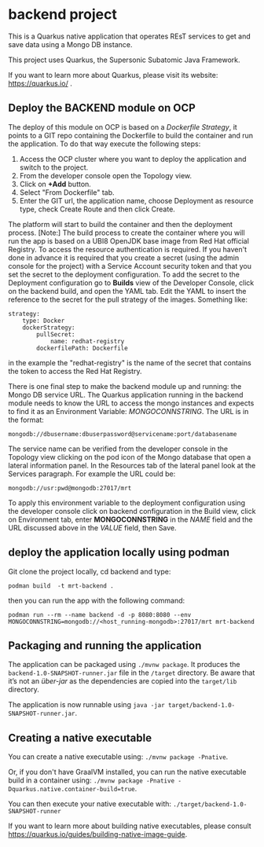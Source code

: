 # backend project

This is a Quarkus native application that operates REsT services to get and save data using a Mongo DB instance.

This project uses Quarkus, the Supersonic Subatomic Java Framework.

If you want to learn more about Quarkus, please visit its website: https://quarkus.io/ .

## Deploy the BACKEND module on OCP
The deploy of this module on OCP is based on a *Dockerfile Strategy*, it points to a GIT repo containing the Dockerfile to build the container and
run the application. To do that way execute the following steps:

1. Access the OCP cluster where you want to deploy the application and switch to the project.
2. From the developer console open the Topology view.
3. Click on **+Add** button.
4. Select "From Dockerfile" tab.
5. Enter the GIT url, the application name, choose Deployment as resource type, check Create Route and then click Create.

The platform will start to build the container and then the deployment process.
[Note:] The build process to create the container where you will run the app is based on a UBI8 OpenJDK base image from Red Hat official Registry. To access the resource authentication is required. If you haven't done in advance it is required that you create a secret (using the admin console for the project) with a Service Account security token and that you set the secret to the deployment configuration. To add the secret to the Deployment configuration go to **Builds** view of the Developer Console, click on the backend build, and open the YAML tab. Edit the YAML to insert the reference to the secret for the pull strategy of the images. Something like:

    strategy:
        type: Docker
        dockerStrategy:
            pullSecret:
                name: redhat-registry
            dockerfilePath: Dockerfile

in the example the "redhat-registry" is the name of the secret that contains the token to access the Red Hat Registry.

There is one final step to make the backend module up and running: the Mongo DB service URL.
The Quarkus application running in the backend module needs to know the URL to access the mongo instances and expects to find it as an Environment Variable: *MONGOCONNSTRING*. The URL is in the format:

    mongodb://dbusername:dbuserpassword@servicename:port/databasename 

The service name can be verified from the developer console in the Topology view clicking on the pod icon of the Mongo database that open a lateral information panel. In the Resources tab of the lateral panel look at the Services paragraph.
For example the URL could be:

    mongodb://usr:pwd@mongodb:27017/mrt

To apply this environment variable to the deployment configuration using the developer console click on backend configuration in the Build view, click on Environment tab, enter **MONGOCONNSTRING** in the *NAME* field and the URL discussed above in the *VALUE* field, then Save. 

## deploy the application locally using podman

Git clone the project locally, cd backend and type:

    podman build  -t mrt-backend .

then you can run the app with the following command:

    podman run --rm --name backend -d -p 8080:8080 --env MONGOCONNSTRING=mongodb://<host_running-mongodb>:27017/mrt mrt-backend

## Packaging and running the application

The application can be packaged using `./mvnw package`.
It produces the `backend-1.0-SNAPSHOT-runner.jar` file in the `/target` directory.
Be aware that it’s not an _über-jar_ as the dependencies are copied into the `target/lib` directory.

The application is now runnable using `java -jar target/backend-1.0-SNAPSHOT-runner.jar`.

## Creating a native executable

You can create a native executable using: `./mvnw package -Pnative`.

Or, if you don't have GraalVM installed, you can run the native executable build in a container using: `./mvnw package -Pnative -Dquarkus.native.container-build=true`.

You can then execute your native executable with: `./target/backend-1.0-SNAPSHOT-runner`

If you want to learn more about building native executables, please consult https://quarkus.io/guides/building-native-image-guide.
